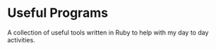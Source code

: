 # Useful Programs
A collection of useful tools written in Ruby to help with my day to day activities.